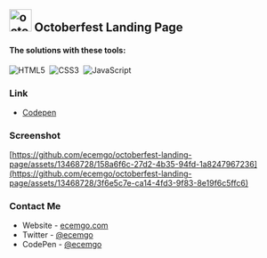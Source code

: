 ## <img src="https://github.com/ecemgo/octoberfest-landing-page/assets/13468728/3ada9881-3013-49e4-9140-820877efb449" title="octoberfest" alt="octoberfest" width="40" height="40"/> Octoberfest Landing Page

#### The solutions with these tools:

![HTML5](https://img.shields.io/badge/-HTML5-E34F26?style=for-the-badge&logo=html5&logoColor=white)&nbsp;
![CSS3](https://img.shields.io/badge/-CSS3-1572B6?style=for-the-badge&logo=css3)&nbsp;
![JavaScript](https://img.shields.io/badge/Javascript-F7DF1E.svg?style=for-the-badge&logo=javascript&logoColor=black)&nbsp;

### Link

- [Codepen](https://codepen.io/ecemgo/pen/GRPBYpb?editors=0100)

### Screenshot

[https://github.com/ecemgo/octoberfest-landing-page/assets/13468728/158a6f6c-27d2-4b35-94fd-1a8247967236](https://github.com/ecemgo/octoberfest-landing-page/assets/13468728/3f6e5c7e-ca14-4fd3-9f83-8e19f6c5ffc6)

### Contact Me

- Website - [ecemgo.com](https://www.ecemgo.com/)
- Twitter - [@ecemgo](https://twitter.com/ecemgo)
- CodePen - [@ecemgo](https://codepen.io/ecemgo)
